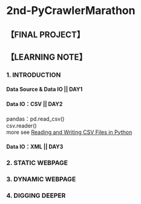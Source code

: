 # 2nd-PyCrawlerMarathon
## 【FINAL PROJECT】

## 【LEARNING NOTE】
### 1. INTRODUCTION
#### Data Source & Data IO || DAY1 
#### Data IO：CSV || DAY2
pandas：pd.read_csv()  
csv.reader()  
more see [Reading and Writing CSV Files in Python](https://realpython.com/python-csv/)
#### Data IO：XML || DAY3

### 2. STATIC WEBPAGE

### 3. DYNAMIC WEBPAGE

### 4. DIGGING DEEPER
